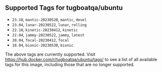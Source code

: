 ## Supported Tags for tugboatqa/ubuntu

* `23.10`, `mantic-20230520`, `mantic`, `devel`
* `23.04`, `lunar-20230522`, `lunar`, `rolling`
* `22.10`, `kinetic-20230412`, `kinetic`
* `22.04`, `jammy-20230522`, `jammy`, `latest`
* `20.04`, `focal-20230412`, `focal`
* `18.04`, `bionic-20230530`, `bionic`

The above tags are currently supported. Visit https://hub.docker.com/r/tugboatqa/ubuntu/tags/ to see a list of all available tags for this image, including those that are no longer supported.
